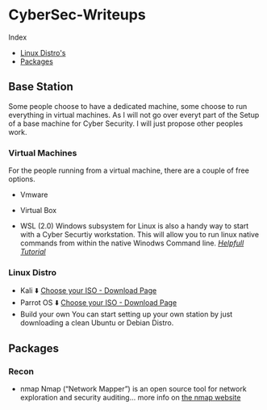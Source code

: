 # CyberSec-Writeups
Index

- [Linux Distro's](#linux-distro)
- [Packages](#packages)

## Base Station
Some people choose to have a dedicated machine, some choose to run everything in virtual machines. As I will not go over everyt part of the Setup of a base machine for Cyber Security. I will just propose other peoples work.

### Virtual Machines
For the people running from a virtual machine, there are a couple of free options. 
- Vmware
  
- Virtual Box

- WSL (2.0)
Windows subsystem for Linux is also a handy way to start with a Cyber Securtiy workstation. This will allow you to run linux native commands from within the native Winodws Command line.
_[Helpfull Tutorial](https://medium.com/@gulfsteve/hacking-with-wsl2-ede3e649e08d)_

### Linux Distro

- Kali
    :arrow_down: [Choose your ISO - Download Page](https://www.kali.org/get-kali/#kali-platforms)
- Parrot OS
    :arrow_down: [Choose your ISO - Download Page](https://parrotsec.org/download/)
- Build your own
    You can start setting up your own station by just downloading a clean Ubuntu or Debian Distro.

## Packages
### Recon
- nmap
  Nmap (“Network Mapper”) is an open source tool for network exploration and security auditing... more info on [the nmap website ](https://nmap.org)

